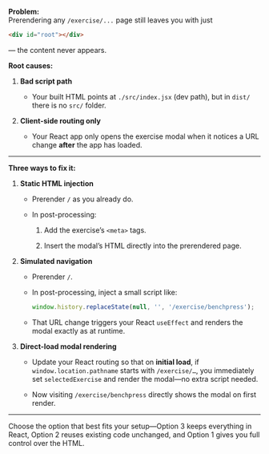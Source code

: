 
**Problem:**  
Prerendering any `/exercise/...` page still leaves you with just

```html
<div id="root"></div>
```

— the content never appears.

**Root causes:**

1. **Bad script path**
    
    - Your built HTML points at `./src/index.jsx` (dev path), but in `dist/` there is no `src/` folder.
        
2. **Client-side routing only**
    
    - Your React app only opens the exercise modal when it notices a URL change **after** the app has loaded.
        

---

**Three ways to fix it:**

1. **Static HTML injection**
    
    - Prerender `/` as you already do.
        
    - In post-processing:
        
        1. Add the exercise’s `<meta>` tags.
            
        2. Insert the modal’s HTML directly into the prerendered page.
            
2. **Simulated navigation**
    
    - Prerender `/`.
        
    - In post-processing, inject a small script like:
        
        ```js
        window.history.replaceState(null, '', '/exercise/benchpress');
        ```
        
    - That URL change triggers your React `useEffect` and renders the modal exactly as at runtime.
        
3. **Direct-load modal rendering**
    
    - Update your React routing so that on **initial load**, if `window.location.pathname` starts with `/exercise/…`, you immediately set `selectedExercise` and render the modal—no extra script needed.
        
    - Now visiting `/exercise/benchpress` directly shows the modal on first render.
        

---

Choose the option that best fits your setup—Option 3 keeps everything in React, Option 2 reuses existing code unchanged, and Option 1 gives you full control over the HTML.